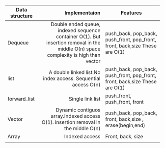 | Data structure |                                                                                                                      Implementaion | Features                                                                    |
|----------------|-----------------------------------------------------------------------------------------------------------------------------------:|-----------------------------------------------------------------------------|
| Dequeue        | Double ended queue, indexed sequence container O(1). But insertion removal in the middle O(n) space complexity is high than vector | push_back, pop_back, push_front, pop_front, front, back,size These are O(1) |
| list           |                                                                       A double linked list.No index access. Sequential access O(n) | push_back, pop_back, push_front, pop_front, front, back,size These are O(1) |
| forward_list   |                                                                                                                   Single link list | push_front, push_front, front                                               |
| Vector         | Dynamic contiguos array.Indexed access O(1).  insertion removal in the middle O(n)                                                 | push_back, pop_back, front, back,size , erase(begin,end)                    |
| Array          | Indexed access                                                                                                                     | Front, back, size                                                           |
|                |                                                                                                                                    |                                                                             |
